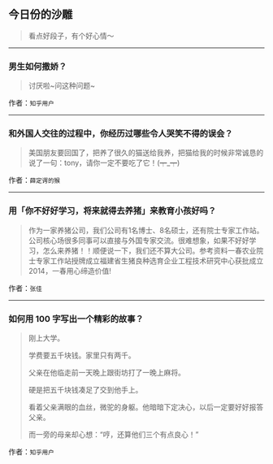 ## 今日份的沙雕

> 看点好段子，有个好心情～


 
---

### 男生如何撒娇？

> 讨厌啦~问这种问题~


作者：`知乎用户`

---

### 和外国人交往的过程中，你经历过哪些令人哭笑不得的误会？

> 美国朋友要回国了，把养了很久的猫送给我养，把猫给我的时候非常诚恳的说了一句：tony，请你一定不要吃了它！(┯_┯)


作者：`薛定谔的猴`

---

### 用「你不好好学习，将来就得去养猪」来教育小孩好吗？

> 作为一家养猪公司，我们公司有1名博士、8名硕士，还有院士专家工作站。公司核心场很多同事可以直接与外国专家交流。很难想象，如果不好好学习，怎么来养猪！！顺便说一下，我们还不算大公司。参考资料一春农业院士专家工作站授牌成立福建省生猪良种选育企业工程技术研究中心获批成立2014，一春用心缔造价值!


作者：`张佳`

---

### 如何用 100 字写出一个精彩的故事？

> 刚上大学。
> 
> 学费要五千块钱。家里只有两千。
> 
> 父亲在他临走前一天晚上跟街坊打了一晚上麻将。
> 
> 硬是把五千块钱凑足了交到他手上。
> 
> 看着父亲满眼的血丝，微驼的身躯。他暗暗下定决心，以后一定要好好报答父亲。
> 
> 而一旁的母亲却心想：“哼，还算他们三个有点良心！”


作者：`知乎用户`